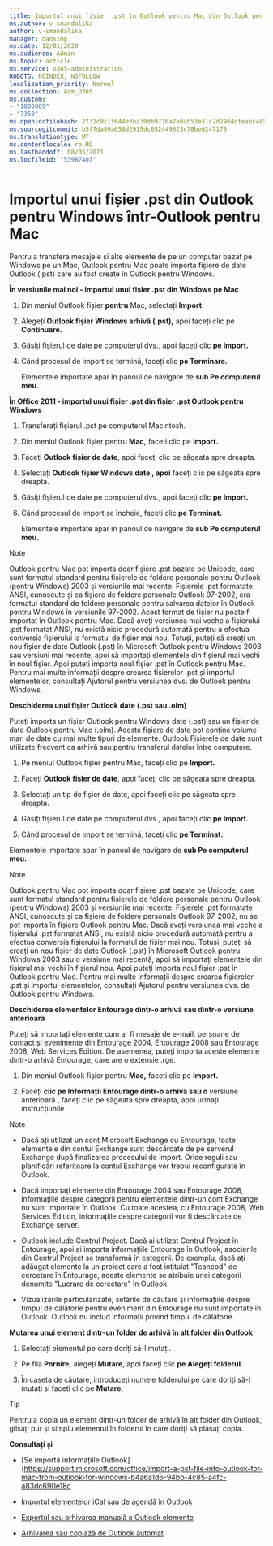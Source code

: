 ```yaml
---
title: Importul unui fișier .pst în Outlook pentru Mac din Outlook pentru Windows
ms.author: v-smandalika
author: v-smandalika
manager: dansimp
ms.date: 12/01/2020
ms.audience: Admin
ms.topic: article
ms.service: o365-administration
ROBOTS: NOINDEX, NOFOLLOW
localization_priority: Normal
ms.collection: Adm_O365
ms.custom:
- "1800009"
- "7350"
ms.openlocfilehash: 2732c9c1f644e3ba30db9716a7a0ab53e51c2d29d4cfeabc485133ed99531a05
ms.sourcegitcommit: b5f7da89a650d2915dc652449623c78be6247175
ms.translationtype: MT
ms.contentlocale: ro-RO
ms.lasthandoff: 08/05/2021
ms.locfileid: "53987407"
---
```

# <a name="import-a-pst-file-from-outlook-for-windows-to-outlook-for-mac"></a>Importul unui fișier .pst din Outlook pentru Windows într-Outlook pentru Mac 

Pentru a transfera mesajele și alte elemente de pe un computer bazat pe Windows pe un Mac, Outlook pentru Mac poate importa fișiere de date Outlook (.pst) care au fost create în Outlook pentru Windows.

**În versiunile mai noi - importul unui fișier .pst din Windows pe Mac**

1. Din meniul Outlook fișier **pentru** Mac, selectați **Import**.

2. Alegeți **Outlook fișier Windows arhivă (.pst),** apoi faceți clic pe **Continuare.**

3. Găsiți fișierul de date pe computerul dvs., apoi faceți clic **pe Import.**

4. Când procesul de import se termină, faceți clic **pe Terminare.**

   Elementele importate apar în panoul de navigare de **sub Pe computerul meu.**


**În Office 2011 - importul unui fișier .pst din fișier .pst Outlook pentru Windows**

1. Transferați fișierul .pst pe computerul Macintosh.

2. Din meniul Outlook fișier pentru **Mac,** faceți clic pe **Import.**

3. Faceți **Outlook fișier de date**, apoi faceți clic pe săgeata spre dreapta.

4. Selectați **Outlook fișier Windows date , apoi** faceți clic pe săgeata spre dreapta.

5. Găsiți fișierul de date pe computerul dvs., apoi faceți clic **pe Import.**

6. Când procesul de import se încheie, faceți clic **pe Terminat.**

   Elementele importate apar în panoul de navigare de **sub Pe computerul meu.**

> [!NOTE]
> Outlook pentru Mac pot importa doar fișiere .pst bazate pe Unicode, care sunt formatul standard pentru fișierele de foldere personale pentru Outlook (pentru Windows) 2003 și versiunile mai recente. Fișierele .pst formatate ANSI, cunoscute și ca fișiere de foldere personale Outlook 97-2002, era formatul standard de foldere personale pentru salvarea datelor în Outlook pentru Windows în versiunile 97-2002. Acest format de fișier nu poate fi importat în Outlook pentru Mac. Dacă aveți versiunea mai veche a fișierului .pst formatat ANSI, nu există nicio procedură automată pentru a efectua conversia fișierului la formatul de fișier mai nou. Totuși, puteți să creați un nou fișier de date Outlook (.pst) în Microsoft Outlook pentru Windows 2003 sau versiuni mai recente, apoi să importați elementele din fișierul mai vechi în noul fișier. Apoi puteți importa noul fișier .pst în Outlook pentru Mac. Pentru mai multe informații despre crearea fișierelor .pst și importul elementelor, consultați Ajutorul pentru versiunea dvs. de Outlook pentru Windows. 

**Deschiderea unui fișier Outlook date (.pst sau .olm)**

Puteți importa un fișier Outlook pentru Windows date (.pst) sau un fișier de date Outlook pentru Mac (.olm). Aceste fișiere de date pot conține volume mari de date cu mai multe tipuri de elemente. Outlook Fișierele de date sunt utilizate frecvent ca arhivă sau pentru transferul datelor între computere.

1. Pe meniul Outlook fișier pentru Mac, faceți clic pe **Import.**

2. Faceți **Outlook fișier de date**, apoi faceți clic pe săgeata spre dreapta.

3. Selectați un tip de fișier de date, apoi faceți clic pe săgeata spre dreapta.

4. Găsiți fișierul de date pe computerul dvs., apoi faceți clic **pe Import.**

5. Când procesul de import se termină, faceți clic **pe Terminat.**

Elementele importate apar în panoul de navigare de **sub Pe computerul meu.**

> [!NOTE]
> Outlook pentru Mac pot importa doar fișiere .pst bazate pe Unicode, care sunt formatul standard pentru fișierele de foldere personale pentru Outlook (pentru Windows) 2003 și versiunile mai recente. Fișierele .pst formatate ANSI, cunoscute și ca fișiere de foldere personale Outlook 97-2002, nu se pot importa în fișiere Outlook pentru Mac. Dacă aveți versiunea mai veche a fișierului .pst formatat ANSI, nu există nicio procedură automată pentru a efectua conversia fișierului la formatul de fișier mai nou. Totuși, puteți să creați un nou fișier de date Outlook (.pst) în Microsoft Outlook pentru Windows 2003 sau o versiune mai recentă, apoi să importați elementele din fișierul mai vechi în fișierul nou. Apoi puteți importa noul fișier .pst în Outlook pentru Mac. Pentru mai multe informații despre crearea fișierelor .pst și importul elementelor, consultați Ajutorul pentru versiunea dvs. de Outlook pentru Windows. 

**Deschiderea elementelor Entourage dintr-o arhivă sau dintr-o versiune anterioară**

Puteți să importați elemente cum ar fi mesaje de e-mail, persoane de contact și evenimente din Entourage 2004, Entourage 2008 sau Entourage 2008, Web Services Edition. De asemenea, puteți importa aceste elemente dintr-o arhivă Entourage, care are o extensie .rge.

1. Din meniul Outlook fișier pentru **Mac,** faceți clic pe **Import.**

2. Faceți **clic pe Informații Entourage dintr-o arhivă sau o** versiune anterioară , faceți clic pe săgeata spre dreapta, apoi urmați instrucțiunile.

> [!NOTE]
- Dacă ați utilizat un cont Microsoft Exchange cu Entourage, toate elementele din contul Exchange sunt descărcate de pe serverul Exchange după finalizarea procesului de import. Orice reguli sau planificări referitoare la contul Exchange vor trebui reconfigurate în Outlook.

- Dacă importați elemente din Entourage 2004 sau Entourage 2008, informațiile despre categorii pentru elementele dintr-un cont Exchange nu sunt importate în Outlook. Cu toate acestea, cu Entourage 2008, Web Services Edition, informațiile despre categorii vor fi descărcate de Exchange server.

- Outlook include Centrul Project. Dacă ai utilizat Centrul Project în Entourage, apoi ai importa informațiile Entourage în Outlook, asocierile din Centrul Project se transformă în categorii. De exemplu, dacă ați adăugat elemente la un proiect care a fost intitulat "Teancod" de cercetare în Entourage, aceste elemente se atribuie unei categorii denumite "Lucrare de cercetare" în Outlook.

- Vizualizările particularizate, setările de căutare și informațiile despre timpul de călătorie pentru eveniment din Entourage nu sunt importate în Outlook. Outlook nu includ informații privind timpul de călătorie.

**Mutarea unui element dintr-un folder de arhivă în alt folder din Outlook**

1. Selectați elementul pe care doriți să-l mutați.

2. Pe fila **Pornire,** alegeți **Mutare**, apoi faceți clic **pe Alegeți folderul**.

3. În caseta de căutare, introduceți numele folderului pe care doriți să-l mutați și faceți clic pe **Mutare.**

> [!TIP]
> Pentru a copia un element dintr-un folder de arhivă în alt folder din Outlook, glisați pur și simplu elementul în folderul în care doriți să plasați copia.

**Consultați și**

- [Se importă informațiile Outlook] (https://support.microsoft.com/office/import-a-pst-file-into-outlook-for-mac-from-outlook-for-windows-b4a6a1d6-94bb-4c85-a4fc-a83dc690e18c

- [Importul elementelor iCal sau de agendă în Outlook](https://support.microsoft.com/office/import-ical-or-address-book-items-into-outlook-for-mac-0450a248-6a40-4f84-ba9c-6c545bc11639)


- [Exportul sau arhivarea manuală a Outlook elemente](https://support.microsoft.com/office/export-items-to-an-archive-file-in-outlook-for-mac-281a62bf-cc42-46b1-9ad5-6bda80ca3106)

- [Arhivarea sau copiază de Outlook automat](https://support.microsoft.com/office/automatically-archive-or-back-up-outlook-for-mac-items-441fcce5-2262-4b64-ac8c-fa949df989f5)
